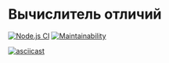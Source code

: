 # Вычислитель отличий

[![Node.js CI](https://github.com/AlexeyBritvin/Hexlet.frontend-project-lvl2/workflows/Node.js%20CI/badge.svg)](https://github.com/AlexeyBritvin/Hexlet.frontend-project-lvl2/actions?query=workflow%3A%22Node.js+CI%22) [![Maintainability](https://api.codeclimate.com/v1/badges/1bcd5deca7b243715f30/maintainability)](https://codeclimate.com/github/AlexeyBritvin/Hexlet.frontend-project-lvl2/maintainability)

[![asciicast](https://asciinema.org/a/mZB9rcHIjCOkPAObDh9YmuLeT.svg)](https://asciinema.org/a/mZB9rcHIjCOkPAObDh9YmuLeT)
